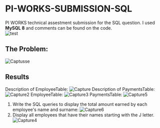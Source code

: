 # PI-WORKS-SUBMISSION-SQL
PI WORKS technical assestment submission for the SQL question. I used **MySQL 8** and comments can be found on the code.  
![test](https://user-images.githubusercontent.com/76528314/171267981-d12b3040-8e32-458d-8167-f4896af62785.png)
## The Problem:  
![Captusse](https://user-images.githubusercontent.com/76528314/171268623-3bbb7d1f-687b-4d59-b982-72a167cffafc.PNG)

## Results
Description of EmployeeTable:
![Capture](https://user-images.githubusercontent.com/76528314/171300652-627a0c22-0d9e-4294-9d54-c3df4e8efdbb.PNG)
Description of PaymentsTable:
![Capture2](https://user-images.githubusercontent.com/76528314/171300690-b8f1ea62-8fa7-48bc-bd18-736b37856105.PNG)
EmployeeTable:
![Capture3](https://user-images.githubusercontent.com/76528314/171300712-dcb30ac1-c051-45d1-bc61-111bff3cfcfe.PNG)
PaymentsTable:
![Capture5](https://user-images.githubusercontent.com/76528314/171300732-1cba2726-e96f-405b-bff6-982e8cd10a85.PNG)
1. Write the SQL queries to display the total amount earned by each employee's name and surname:
![Capture6](https://user-images.githubusercontent.com/76528314/171300781-b0cd4ef8-ae3f-41b5-9181-94e9c0cec755.PNG)
2. Display all employees that have their names starting with the J letter.
![Capture4](https://user-images.githubusercontent.com/76528314/171300825-c16cf4c5-1d2c-4529-8bfc-fbb13a845748.PNG)
